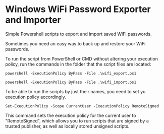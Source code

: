 # Windows WiFi Password Exporter and Importer
Simple Powershell scripts to export and import saved WiFi passwords.

Sometimes you need an easy way to back up and restore your WiFi passwords.

To run the script from PowerShell or CMD without altering your execution policy, run the commands in the folder that the script files are located:
```
powershell -ExecutionPolicy ByPass -File .\wifi_export.ps1
```
```
powershell -ExecutionPolicy ByPass -File .\wifi_import.ps1
```

To be able to run the scripts by just their names, you need to set yu execution policy accordingly.
```
Set-ExecutionPolicy -Scope CurrentUser -ExecutionPolicy RemoteSigned
```
This command sets the execution policy for the current user to "RemoteSigned", which allows you to run scripts that are signed by a trusted publisher, as well as locally stored unsigned scripts.
